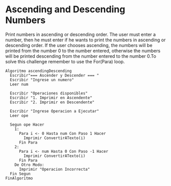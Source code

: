 # Ascending and Descending Numbers

Print numbers in ascending or descending order. The user must enter a number, then he must enter if he wants to print the numbers in ascending or descending order. If the user chooses ascending, the numbers will be printed from the number 0 to the number entered, otherwise the numbers will be printed descending from the number entered to the number 0.To solve this challenge remember to use the For(Para) loop.

    Algoritmo ascendingDescending
      Escribir"=== Ascender y Descender === "
      Escribir "Ingrese un numero"
      Leer num

      Escribir "Operaciones disponibles"
      Escribir "1. Imprimir en Ascendente"
      Escribir "2. Imprimir en Descendente"

      Escribir "Ingrese Operacion a Ejecutar"
      Leer ope

      Segun ope Hacer
        1:
          Para i <- 0 Hasta num Con Paso 1 Hacer
            Imprimir ConvertirATexto(i)
          Fin Para
        2:
          Para i <- num Hasta 0 Con Paso -1 Hacer
            Imprimir ConvertirATexto(i)
          Fin Para
        De Otro Modo:
          Imprimir "Operacion Incorrecta"
      Fin Segun
    FinAlgoritmo
